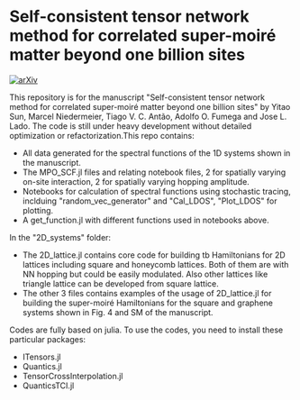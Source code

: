 #  Self-consistent tensor network method for correlated super-moiré matter beyond one billion sites

[![arXiv](https://img.shields.io/badge/arXiv-2503.04373-B31B1B)](https://arxiv.org/abs/2503.04373)

This repository is for the manuscript "Self-consistent tensor network method for correlated super-moiré matter beyond one billion sites" by Yitao Sun, Marcel Niedermeier, Tiago V. C. Antão, Adolfo O. Fumega and Jose L. Lado. The code is still under heavy development without detailed optimization or refactorization.This repo contains:

* All data generated for the spectral functions of the 1D systems shown in the manuscript.
* The MPO_SCF.jl files and relating notebook files, 2 for spatially varying on-site interaction, 2 for spatially varying hopping amplitude.
* Notebooks for calculation of spectral functions using stochastic tracing, inclduing "random_vec_generator" and "Cal_LDOS", "Plot_LDOS" for plotting.
* A get_function.jl with different functions used in notebooks above.

In the "2D_systems" folder:
* The 2D_lattice.jl contains core code for building tb Hamiltonians for 2D lattices including square and honeycomb lattices. Both of them are with NN hopping but could be easily modulated. Also other lattices like triangle lattice can be developed from square lattice.
* The other 3 files contains examples of the usage of 2D_lattice.jl for building the super-moiré Hamiltonians for the square and graphene systems shown in Fig. 4 and SM of the manuscript.

Codes are fully based on julia. To use the codes, you need to install these particular packages:

* ITensors.jl
* Quantics.jl
* TensorCrossInterpolation.jl
* QuanticsTCI.jl


